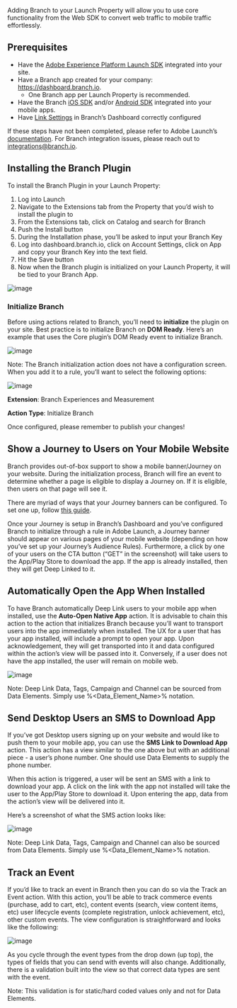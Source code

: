 Adding Branch to your Launch Property will allow you to use core functionality from the Web SDK to convert web traffic to mobile traffic effortlessly.

## Prerequisites

- Have the [Adobe Experience Platform Launch SDK](https://docs.adobelaunch.com/) integrated into your site.
- Have a Branch app created for your company: https://dashboard.branch.io.
	- One Branch app per Launch Property is recommended.
- Have the Branch [iOS SDK](/pages/apps/ios) and/or [Android SDK](/pages/apps/android) integrated into your mobile apps.
- Have [Link Settings](https://dashboard.branch.io/link-settings) in Branch’s Dashboard correctly configured

If these steps have not been completed, please refer to Adobe Launch’s [documentation](https://developer.adobelaunch.com/). For Branch integration issues, please reach out to integrations@branch.io.

## Installing the Branch Plugin

To install the Branch Plugin in your Launch Property:

1. Log into Launch
2. Navigate to the Extensions tab from the Property that you’d wish to install the plugin to
3. From the Extensions tab, click on Catalog and search for Branch
4. Push the Install button
5. During the Installation phase, you’ll be asked to input your Branch Key
6. Log into dashboard.branch.io, click on Account Settings, click on App and copy your Branch Key into the text field.
7. Hit the Save button
8. Now when the Branch plugin is initialized on your Launch Property, it will be tied to your Branch App.

![image](/_assets/img/pages/apps/adobe-launch-web-plugin/adobe-launch-web1.png)

### Initialize Branch

Before using actions related to Branch, you’ll need to **initialize** the plugin on your site. Best practice is to initialize Branch on **DOM Ready**. Here’s an example that uses the Core plugin’s DOM Ready event to initialize Branch.

![image](/_assets/img/pages/apps/adobe-launch-web-plugin/adobe-launch-web2.png)

Note: The Branch initialization action does not have a configuration screen. When you add it to a rule, you’ll want to select the following options:

![image](/_assets/img/pages/apps/adobe-launch-web-plugin/adobe-launch-web3.png)

**Extension**: Branch Experiences and Measurement

**Action Type**: Initialize Branch

Once configured, please remember to publish your changes!

## Show a Journey to Users on Your Mobile Website

Branch provides out-of-box support to show a mobile banner/Journey on your website. During the initialization process, Branch will fire an event to determine whether a page is eligible to display a Journey on. If it is eligible, then users on that page will see it.

There are myriad of ways that your Journey banners can be configured. To set one up, follow [this guide](/pages/web/journeys/#create-journey-banner-or-interstitial).

Once your Journey is setup in Branch’s Dashboard and you’ve configured Branch to initialize through a rule in Adobe Launch, a Journey banner should appear on various pages of your mobile website (depending on how you’ve set up your Journey’s Audience Rules). Furthermore, a click by one of your users on the CTA button (“GET” in the screenshot) will take users to the App/Play Store to download the app. If the app is already installed, then they will get Deep Linked to it.

## Automatically Open the App When Installed

To have Branch automatically Deep Link users to your mobile app when installed, use the **Auto-Open Native App** action. It is advisable to chain this action to the action that initializes Branch because you’ll want to transport users into the app immediately when installed. The UX for a user that has your app installed, will include a prompt to open your app. Upon acknowledgement, they will get transported into it and data configured within the action’s view will be passed into it. Conversely, if a user does not have the app installed, the user will remain on mobile web.

![image](/_assets/img/pages/apps/adobe-launch-web-plugin/adobe-launch-web4.png)

Note: Deep Link Data, Tags, Campaign and Channel can be sourced from Data Elements. Simply use %<Data_Element_Name>% notation.

## Send Desktop Users an SMS to Download App

If you’ve got Desktop users signing up on your website and would like to push them to your mobile app, you can use the **SMS Link to Download App** action. This action has a view similar to the one above but with an additional piece - a user’s phone number. One should use Data Elements to supply the phone number.

When this action is triggered, a user will be sent an SMS with a link to download your app. A click on the link with the app not installed will take the user to the App/Play Store to download it. Upon entering the app, data from the action’s view will be delivered into it.

Here’s a screenshot of what the SMS action looks like:

![image](/_assets/img/pages/apps/adobe-launch-web-plugin/adobe-launch-web5.png)

Note: Deep Link Data, Tags, Campaign and Channel can also be sourced from Data Elements. Simply use %<Data_Element_Name>% notation.

## Track an Event

If you’d like to track an event in Branch then you can do so via the Track an Event action. With this action, you’ll be able to track commerce events (purchase, add to cart, etc), content events (search, view content items, etc) user lifecycle events (complete registration, unlock achievement, etc), other custom events. The view configuration is straightforward and looks like the following:

![image](/_assets/img/pages/apps/adobe-launch-web-plugin/adobe-launch-web6.png)

As you cycle through the event types from the drop down (up top), the types of fields that you can send with events will also change. Additionally, there is a validation built into the view so that correct data types are sent with the event.

Note: This validation is for static/hard coded values only and not for Data Elements.

